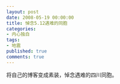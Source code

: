 ```yaml
---
layout: post
date: 2008-05-19 00:00:00
title: 悼念5.12遇难的同胞
categories:
- 内心独白
tags:
- 地震
published: true
comments: true
---
```

<p>将自己的博客变成素装，悼念遇难的四川同胞。</p>
